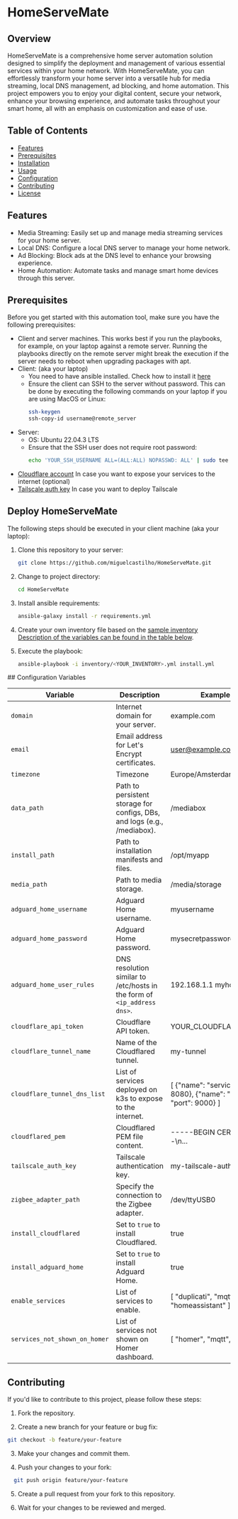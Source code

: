 # HomeServeMate

## Overview

HomeServeMate is a comprehensive home server automation solution designed to simplify the deployment and management of various essential services within your home network.
With HomeServeMate, you can effortlessly transform your home server into a versatile hub for media streaming, local DNS management, ad blocking, and home automation. 
This project empowers you to enjoy your digital content, secure your network, enhance your browsing experience, and automate tasks throughout your smart home, all with an emphasis on customization and ease of use.

## Table of Contents

- [Features](#features)
- [Prerequisites](#prerequisites)
- [Installation](#installation)
- [Usage](#usage)
- [Configuration](#configuration)
- [Contributing](#contributing)
- [License](#license)

## Features

- Media Streaming: Easily set up and manage media streaming services for your home server.
- Local DNS: Configure a local DNS server to manage your home network.
- Ad Blocking: Block ads at the DNS level to enhance your browsing experience.
- Home Automation: Automate tasks and manage smart home devices through this server.

## Prerequisites

Before you get started with this automation tool, make sure you have the following prerequisites:

- Client and server machines. This works best if you run the playbooks, for example, on your laptop against a remote server. Running the playbooks directly on the remote server might break the execution if the server needs to reboot when upgrading packages with apt.
- Client: (aka your laptop)
  - You need to have ansible installed. Check how to install it [here](https://docs.ansible.com/ansible/latest/installation_guide/intro_installation.html#installing-and-upgrading-ansible-with-pipx)
  - Ensure the client can SSH to the server without password. This can be done by executing the following commands on your laptop if you are using MacOS or Linux:
    ```bash
    ssh-keygen
    ssh-copy-id username@remote_server
    ```
- Server:
  - OS: Ubuntu 22.04.3 LTS
  - Ensure that the SSH user does not require root password:
    ```bash
    echo 'YOUR_SSH_USERNAME ALL=(ALL:ALL) NOPASSWD: ALL' | sudo tee /etc/sudoers.d/YOUR_SSH_USERNAME
    ```
- [Cloudflare account](https://dash.cloudflare.com/sign-up) In case you want to expose your services to the internet (optional)
- [Tailscale auth key](https://tailscale.com/kb/1085/auth-keys/#step-1-generate-an-auth-key) In case you want to deploy Tailscale

## Deploy HomeServeMate

The following steps should be executed in your client machine (aka your laptop):
1. Clone this repository to your server:
   ```bash
   git clone https://github.com/miguelcastilho/HomeServeMate.git
   ```
2. Change to project directory:
   ```bash
   cd HomeServeMate
   ```
2. Install ansible requirements:
   ```bash
   ansible-galaxy install -r requirements.yml
   ```
3. Create your own inventory file based on the [sample inventory](inventory/inventory.yml)
   [Description of the variables can be found in the table below](#configuration-variables).

4. Execute the playbook:
   ```bash
   ansible-playbook -i inventory/<YOUR_INVENTORY>.yml install.yml
   ```

<a name="configuration-variables"></a>## Configuration Variables

| Variable                    | Description                                       | Example Value              |
|-----------------------------|---------------------------------------------------|----------------------------|
| `domain`                    | Internet domain for your server.                 | example.com                |
| `email`                     | Email address for Let's Encrypt certificates.    | user@example.com           |
| `timezone`                  | Timezone                | Europe/Amsterdam           |
| `data_path`                 | Path to persistent storage for configs, DBs, and logs (e.g., /mediabox). | /mediabox |
| `install_path`              | Path to installation manifests and files.        | /opt/myapp                |
| `media_path`                | Path to media storage.                           | /media/storage            |
| `adguard_home_username`     | Adguard Home username.                          | myusername                |
| `adguard_home_password`     | Adguard Home password.                          | mysecretpassword           |
| `adguard_home_user_rules`   | DNS resolution similar to /etc/hosts in the form of `<ip_address dns>`. | 192.168.1.1 myhostname |
| `cloudflare_api_token`      | Cloudflare API token.                            | YOUR_CLOUDFLARE_API_TOKEN |
| `cloudflare_tunnel_name`    | Name of the Cloudflared tunnel.                 | my-tunnel                 |
| `cloudflare_tunnel_dns_list`| List of services deployed on k3s to expose to the internet. | [ {"name": "service1", "port": 8080}, {"name": "service2", "port": 9000} ] |
| `cloudflared_pem`           | Cloudflared PEM file content.                   | -----BEGIN CERTIFICATE-----\n...  |
| `tailscale_auth_key`        | Tailscale authentication key.                   | my-tailscale-auth-key     |
| `zigbee_adapter_path`       | Specify the connection to the Zigbee adapter.  | /dev/ttyUSB0              |
| `install_cloudflared`       | Set to `true` to install Cloudflared.           | true                      |
| `install_adguard_home`      | Set to `true` to install Adguard Home.          | true                      |
| `enable_services`           | List of services to enable.                     | [ "duplicati", "mqtt", "homeassistant" ] |
| `services_not_shown_on_homer`| List of services not shown on Homer dashboard.  | [ "homer", "mqtt", "recyclarr" ] |




## Contributing
If you'd like to contribute to this project, please follow these steps:

1. Fork the repository.

2. Create a new branch for your feature or bug fix:

  ```bash
  git checkout -b feature/your-feature
  ```

3. Make your changes and commit them.

4. Push your changes to your fork:

  ```bash
    git push origin feature/your-feature
  ```

5. Create a pull request from your fork to this repository.

6. Wait for your changes to be reviewed and merged.


